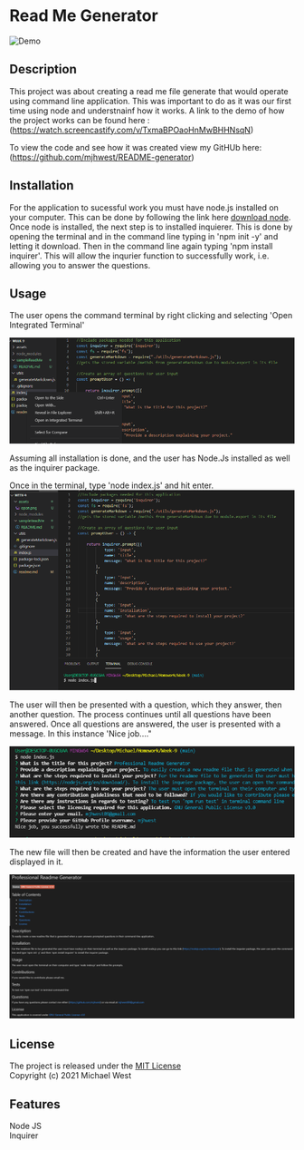 # Read Me Generator


![Demo](assets/Demo.gif)

## Description
This project was about creating a read me file generate that would operate using command line application. This was important to do as it was our first time using node and understnainf how it works. 
A link to the demo of how the project works can be found here : 
(https://watch.screencastify.com/v/TxmaBPOaoHnMwBHHNsqN)

To view the code and see how it was created view my GitHUb here: 
(https://github.com/mjhwest/README-generator)


## Installation
For the application to sucessful work you must have node.js installed on your computer. 
This can be done by following the link here [download node](https://nodejs.org/en/download/). 
Once node is installed, the next step is to installed inquierer. This is done by opening the terminal and in the command line typing in 'npm init -y' and letting it download. Then in the command line again typing 'npm install inquirer'. 
This will allow the inqurier function to successfully work, i.e. allowing you to answer the questions. 

## Usage
The user opens the command terminal by right clicking and selecting 'Open Integrated Terminal' 

![open](assets/open.png)

Assuming all installation is done, and the user has Node.Js installed as well as the inquirer package. 

Once in the terminal, type 'node index.js' and hit enter. 
![terminal](assets/terminal.png)

The user will then be presented with a question, which they answer, then another question. The process continues until all questions have been answered. 
Once all questions are answered, the user is presented with a message. In this instance 'Nice job...."

![questions](assets/questions.png)

The new file will then be created and have the information the user entered displayed in it. 

![finished](assets/finished.png)


## License 
The project is released under the [MIT License](https://opensource.org/licenses/MIT) <br>
Copyright (c) 2021 Michael West

## Features
Node JS <br>
Inquirer 
